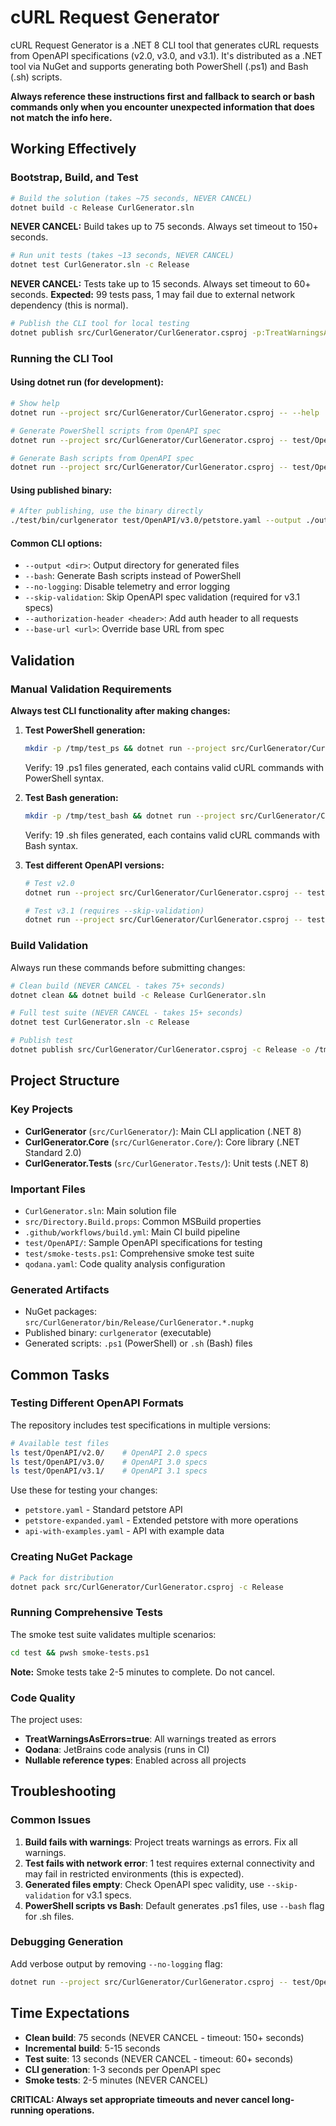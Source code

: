 # cURL Request Generator

cURL Request Generator is a .NET 8 CLI tool that generates cURL requests from OpenAPI specifications (v2.0, v3.0, and v3.1). It's distributed as a .NET tool via NuGet and supports generating both PowerShell (.ps1) and Bash (.sh) scripts.

**Always reference these instructions first and fallback to search or bash commands only when you encounter unexpected information that does not match the info here.**

## Working Effectively

### Bootstrap, Build, and Test
```bash
# Build the solution (takes ~75 seconds, NEVER CANCEL)
dotnet build -c Release CurlGenerator.sln
```
**NEVER CANCEL:** Build takes up to 75 seconds. Always set timeout to 150+ seconds.

```bash
# Run unit tests (takes ~13 seconds, NEVER CANCEL)
dotnet test CurlGenerator.sln -c Release
```
**NEVER CANCEL:** Tests take up to 15 seconds. Always set timeout to 60+ seconds.
**Expected:** 99 tests pass, 1 may fail due to external network dependency (this is normal).

```bash
# Publish the CLI tool for local testing
dotnet publish src/CurlGenerator/CurlGenerator.csproj -p:TreatWarningsAsErrors=true -p:PublishReadyToRun=true -o test/bin
```

### Running the CLI Tool

#### Using dotnet run (for development):
```bash
# Show help
dotnet run --project src/CurlGenerator/CurlGenerator.csproj -- --help

# Generate PowerShell scripts from OpenAPI spec
dotnet run --project src/CurlGenerator/CurlGenerator.csproj -- test/OpenAPI/v3.0/petstore.yaml --output ./output --no-logging

# Generate Bash scripts from OpenAPI spec
dotnet run --project src/CurlGenerator/CurlGenerator.csproj -- test/OpenAPI/v3.0/petstore.yaml --output ./output --bash --no-logging
```

#### Using published binary:
```bash
# After publishing, use the binary directly
./test/bin/curlgenerator test/OpenAPI/v3.0/petstore.yaml --output ./output --no-logging
```

#### Common CLI options:
- `--output <dir>`: Output directory for generated files
- `--bash`: Generate Bash scripts instead of PowerShell
- `--no-logging`: Disable telemetry and error logging
- `--skip-validation`: Skip OpenAPI spec validation (required for v3.1 specs)
- `--authorization-header <header>`: Add auth header to all requests
- `--base-url <url>`: Override base URL from spec

## Validation

### Manual Validation Requirements
**Always test CLI functionality after making changes:**

1. **Test PowerShell generation:**
   ```bash
   mkdir -p /tmp/test_ps && dotnet run --project src/CurlGenerator/CurlGenerator.csproj -- test/OpenAPI/v3.0/petstore.yaml --output /tmp/test_ps --no-logging
   ```
   Verify: 19 .ps1 files generated, each contains valid cURL commands with PowerShell syntax.

2. **Test Bash generation:**
   ```bash
   mkdir -p /tmp/test_bash && dotnet run --project src/CurlGenerator/CurlGenerator.csproj -- test/OpenAPI/v3.0/petstore.yaml --output /tmp/test_bash --bash --no-logging
   ```
   Verify: 19 .sh files generated, each contains valid cURL commands with Bash syntax.

3. **Test different OpenAPI versions:**
   ```bash
   # Test v2.0
   dotnet run --project src/CurlGenerator/CurlGenerator.csproj -- test/OpenAPI/v2.0/petstore.yaml --output /tmp/test_v2 --no-logging
   
   # Test v3.1 (requires --skip-validation)
   dotnet run --project src/CurlGenerator/CurlGenerator.csproj -- test/OpenAPI/v3.1/webhook-example.yaml --output /tmp/test_v31 --skip-validation --no-logging
   ```

### Build Validation
Always run these commands before submitting changes:
```bash
# Clean build (NEVER CANCEL - takes 75+ seconds)
dotnet clean && dotnet build -c Release CurlGenerator.sln

# Full test suite (NEVER CANCEL - takes 15+ seconds)
dotnet test CurlGenerator.sln -c Release

# Publish test
dotnet publish src/CurlGenerator/CurlGenerator.csproj -c Release -o /tmp/publish_test
```

## Project Structure

### Key Projects
- **CurlGenerator** (`src/CurlGenerator/`): Main CLI application (.NET 8)
- **CurlGenerator.Core** (`src/CurlGenerator.Core/`): Core library (.NET Standard 2.0)
- **CurlGenerator.Tests** (`src/CurlGenerator.Tests/`): Unit tests (.NET 8)

### Important Files
- `CurlGenerator.sln`: Main solution file
- `src/Directory.Build.props`: Common MSBuild properties
- `.github/workflows/build.yml`: Main CI build pipeline
- `test/OpenAPI/`: Sample OpenAPI specifications for testing
- `test/smoke-tests.ps1`: Comprehensive smoke test suite
- `qodana.yaml`: Code quality analysis configuration

### Generated Artifacts
- NuGet packages: `src/CurlGenerator/bin/Release/CurlGenerator.*.nupkg`
- Published binary: `curlgenerator` (executable)
- Generated scripts: `.ps1` (PowerShell) or `.sh` (Bash) files

## Common Tasks

### Testing Different OpenAPI Formats
The repository includes test specifications in multiple versions:
```bash
# Available test files
ls test/OpenAPI/v2.0/    # OpenAPI 2.0 specs
ls test/OpenAPI/v3.0/    # OpenAPI 3.0 specs  
ls test/OpenAPI/v3.1/    # OpenAPI 3.1 specs
```

Use these for testing your changes:
- `petstore.yaml` - Standard petstore API
- `petstore-expanded.yaml` - Extended petstore with more operations
- `api-with-examples.yaml` - API with example data

### Creating NuGet Package
```bash
# Pack for distribution
dotnet pack src/CurlGenerator/CurlGenerator.csproj -c Release
```

### Running Comprehensive Tests
The smoke test suite validates multiple scenarios:
```bash
cd test && pwsh smoke-tests.ps1
```
**Note:** Smoke tests take 2-5 minutes to complete. Do not cancel.

### Code Quality
The project uses:
- **TreatWarningsAsErrors=true**: All warnings treated as errors
- **Qodana**: JetBrains code analysis (runs in CI)
- **Nullable reference types**: Enabled across all projects

## Troubleshooting

### Common Issues
1. **Build fails with warnings**: Project treats warnings as errors. Fix all warnings.
2. **Test fails with network error**: 1 test requires external connectivity and may fail in restricted environments (this is expected).
3. **Generated files empty**: Check OpenAPI spec validity, use `--skip-validation` for v3.1 specs.
4. **PowerShell scripts vs Bash**: Default generates .ps1 files, use `--bash` flag for .sh files.

### Debugging Generation
Add verbose output by removing `--no-logging` flag:
```bash
dotnet run --project src/CurlGenerator/CurlGenerator.csproj -- test/OpenAPI/v3.0/petstore.yaml --output ./debug_output
```

## Time Expectations
- **Clean build**: 75 seconds (NEVER CANCEL - timeout: 150+ seconds)
- **Incremental build**: 5-15 seconds
- **Test suite**: 13 seconds (NEVER CANCEL - timeout: 60+ seconds)
- **CLI generation**: 1-3 seconds per OpenAPI spec
- **Smoke tests**: 2-5 minutes (NEVER CANCEL)

**CRITICAL: Always set appropriate timeouts and never cancel long-running operations.**